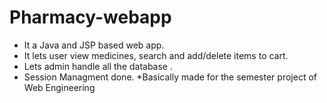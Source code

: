 # Pharmacy-webapp
- It a Java and JSP based web app.
- It lets user view medicines, search and add/delete items to cart.
- Lets admin handle all the database .
- Session Managment done.
*Basically made for the semester project of Web Engineering
